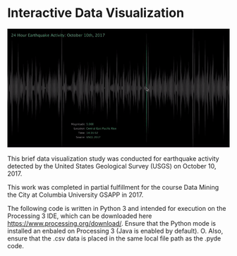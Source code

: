 # Interactive Data Visualization

![Screenshot](https://github.com/nickkunz/earthquakes/blob/master/images/earthquakes_sample_img.gif)

This brief data visualization study was conducted for earthquake activity detected by the United States Geological Survey (USGS) on October 10, 2017.

This work was completed in partial fulfillment for the course Data Mining the City at Columbia University GSAPP in 2017.

The following code is written in Python 3 and intended for execution on the Processing 3 IDE, which can be downloaded here https://www.processing.org/download/. Ensure that the Python mode is installed an enbaled on Processing 3 (Java is enabled by default). O. Also, ensure that the .csv data is placed in the same local file path as the .pyde code. 
